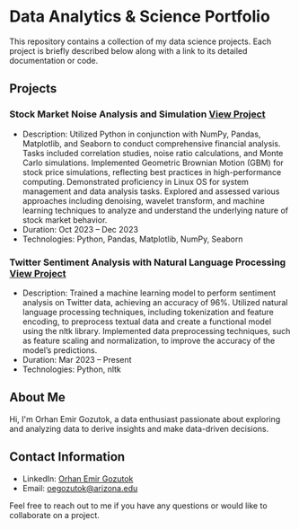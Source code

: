 # Data Analytics & Science Portfolio

This repository contains a collection of my data science projects. Each project is briefly described below along with a link to its detailed documentation or code.

## Projects

### Stock Market Noise Analysis and Simulation [View Project](stockproj.ipynb)
- Description: Utilized Python in conjunction with NumPy, Pandas, Matplotlib, and Seaborn to conduct comprehensive financial analysis. Tasks included correlation studies, noise ratio calculations, and Monte Carlo simulations. Implemented Geometric Brownian Motion (GBM) for stock price simulations, reflecting best practices in high-performance computing. Demonstrated proficiency in Linux OS for system management and data analysis tasks. Explored and assessed various approaches including denoising, wavelet transform, and machine learning techniques to analyze and understand the underlying nature of stock market behavior.
- Duration: Oct 2023 – Dec 2023
- Technologies: Python, Pandas, Matplotlib, NumPy, Seaborn

### Twitter Sentiment Analysis with Natural Language Processing [View Project](stockproj.ipynb)
- Description: Trained a machine learning model to perform sentiment analysis on Twitter data, achieving an accuracy of 96%. Utilized natural language processing techniques, including tokenization and feature encoding, to preprocess textual data and create a functional model using the nltk library. Implemented data preprocessing techniques, such as feature scaling and normalization, to improve the accuracy of the model’s predictions.
- Duration: Mar 2023 – Present
- Technologies: Python, nltk

## About Me
Hi, I'm Orhan Emir Gozutok, a data enthusiast passionate about exploring and analyzing data to derive insights and make data-driven decisions.

## Contact Information
- LinkedIn: [Orhan Emir Gozutok](https://www.linkedin.com/in/oegozutok/)
- Email: oegozutok@arizona.edu

Feel free to reach out to me if you have any questions or would like to collaborate on a project.
